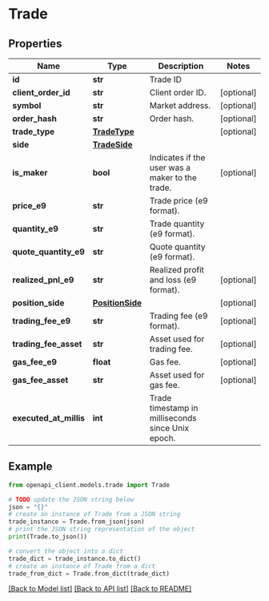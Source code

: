 # Trade


## Properties

Name | Type | Description | Notes
------------ | ------------- | ------------- | -------------
**id** | **str** | Trade ID | 
**client_order_id** | **str** | Client order ID. | [optional] 
**symbol** | **str** | Market address. | [optional] 
**order_hash** | **str** | Order hash. | [optional] 
**trade_type** | [**TradeType**](TradeType.md) |  | [optional] 
**side** | [**TradeSide**](TradeSide.md) |  | 
**is_maker** | **bool** | Indicates if the user was a maker to the trade. | [optional] 
**price_e9** | **str** | Trade price (e9 format). | 
**quantity_e9** | **str** | Trade quantity (e9 format). | 
**quote_quantity_e9** | **str** | Quote quantity (e9 format). | 
**realized_pnl_e9** | **str** | Realized profit and loss (e9 format). | [optional] 
**position_side** | [**PositionSide**](PositionSide.md) |  | [optional] 
**trading_fee_e9** | **str** | Trading fee (e9 format). | [optional] 
**trading_fee_asset** | **str** | Asset used for trading fee. | [optional] 
**gas_fee_e9** | **float** | Gas fee. | [optional] 
**gas_fee_asset** | **str** | Asset used for gas fee. | [optional] 
**executed_at_millis** | **int** | Trade timestamp in milliseconds since Unix epoch. | 

## Example

```python
from openapi_client.models.trade import Trade

# TODO update the JSON string below
json = "{}"
# create an instance of Trade from a JSON string
trade_instance = Trade.from_json(json)
# print the JSON string representation of the object
print(Trade.to_json())

# convert the object into a dict
trade_dict = trade_instance.to_dict()
# create an instance of Trade from a dict
trade_from_dict = Trade.from_dict(trade_dict)
```
[[Back to Model list]](../README.md#documentation-for-models) [[Back to API list]](../README.md#documentation-for-api-endpoints) [[Back to README]](../README.md)


